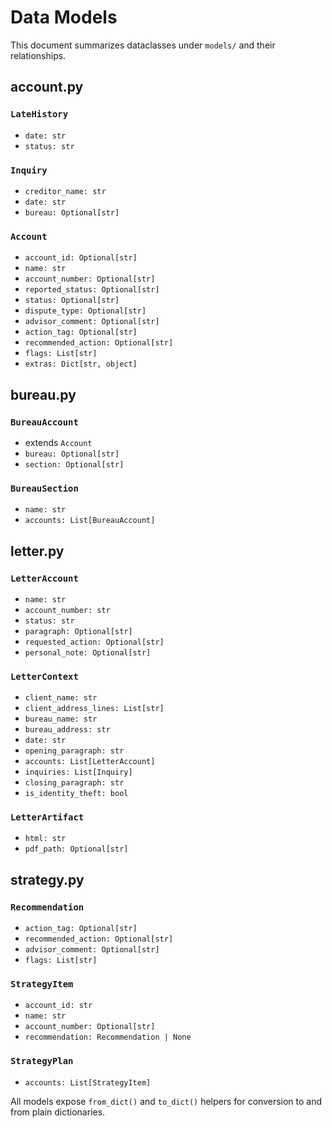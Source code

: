 # Data Models

This document summarizes dataclasses under `models/` and their relationships.

## account.py

### `LateHistory`
- `date: str`
- `status: str`

### `Inquiry`
- `creditor_name: str`
- `date: str`
- `bureau: Optional[str]`

### `Account`
- `account_id: Optional[str]`
- `name: str`
- `account_number: Optional[str]`
- `reported_status: Optional[str]`
- `status: Optional[str]`
- `dispute_type: Optional[str]`
- `advisor_comment: Optional[str]`
- `action_tag: Optional[str]`
- `recommended_action: Optional[str]`
- `flags: List[str]`
- `extras: Dict[str, object]`

## bureau.py

### `BureauAccount`
- extends `Account`
- `bureau: Optional[str]`
- `section: Optional[str]`

### `BureauSection`
- `name: str`
- `accounts: List[BureauAccount]`

## letter.py

### `LetterAccount`
- `name: str`
- `account_number: str`
- `status: str`
- `paragraph: Optional[str]`
- `requested_action: Optional[str]`
- `personal_note: Optional[str]`

### `LetterContext`
- `client_name: str`
- `client_address_lines: List[str]`
- `bureau_name: str`
- `bureau_address: str`
- `date: str`
- `opening_paragraph: str`
- `accounts: List[LetterAccount]`
- `inquiries: List[Inquiry]`
- `closing_paragraph: str`
- `is_identity_theft: bool`

### `LetterArtifact`
- `html: str`
- `pdf_path: Optional[str]`

## strategy.py

### `Recommendation`
- `action_tag: Optional[str]`
- `recommended_action: Optional[str]`
- `advisor_comment: Optional[str]`
- `flags: List[str]`

### `StrategyItem`
- `account_id: str`
- `name: str`
- `account_number: Optional[str]`
- `recommendation: Recommendation | None`

### `StrategyPlan`
- `accounts: List[StrategyItem]`

All models expose `from_dict()` and `to_dict()` helpers for conversion to and from plain dictionaries.
